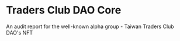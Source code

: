 # Traders Club DAO Core
An audit report for the well-known alpha group - Taiwan Traders Club DAO's NFT
